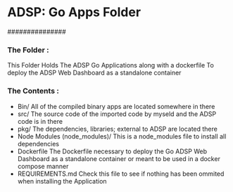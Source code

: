 # ADSP: Go Apps Folder
###############


### The Folder :
 This Folder Holds The ADSP Go Applications along with a dockerfile
 To deploy the ADSP Web Dashboard as a standalone container

### The Contents :
 - Bin/
    All of the compiled binary apps are located somewhere in there
 - src/
    The source code of the imported code by myseld and the ADSP code is in there
- pkg/
    The dependencies, libraries; external to ADSP are located there
- Node Modules (node_modules)/
    This is a node_modules file to install all dependencies
- Dockerfile
    The Dockerfile necessary to deploy the Go ADSP Web Dashboard as a standalone container or meant to be used in a docker compose manner
- REQUIREMENTS.md
    Check this file to see if nothing has been ommited when installing the Application
